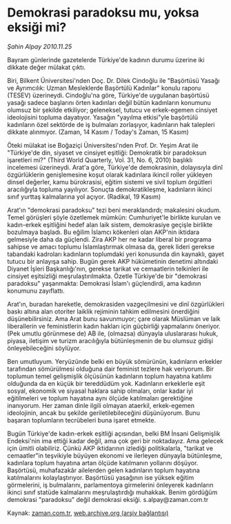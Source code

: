 # Demokrasi paradoksu mu, yoksa eksiği mi?

*Şahin Alpay 2010.11.25*

<td class="columnist-detail">
<p>Bayram günlerinde gazetelerde Türkiye'de kadının durumu üzerine iki dikkate değer mülakat çıktı.</p>
<p><p>Biri, Bilkent Üniversitesi'nden Doç. Dr. Dilek Cindoğlu ile "Başörtüsü Yasağı ve Ayrımcılık: Uzman Mesleklerde Başörtülü Kadınlar" konulu raporu (TESEV) üzerineydi. Cindoğlu'na göre, Türkiye'de uygulanan başörtüsü yasağı sadece başlarını örten kadınları değil bütün kadınların konumunu olumsuz bir şekilde etkiliyor; geleneksel, tutucu ve erkek-egemen cinsiyet ideolojisini topluma dayatıyor. Yasağın "yayılma etkisi"yle başörtülü kadınların özel sektörde de iş bulmaları zorlaşıyor, kadınların hak talepleri dikkate alınmıyor. (Zaman, 14 Kasım / Today's Zaman, 15 Kasım)
<p>Öteki mülakat ise Boğaziçi Üniversitesi'nden Prof. Dr. Yeşim Arat ile "Türkiye'de din, siyaset ve cinsiyet eşitliği: Demokratik bir paradoksun işaretleri mi?" (Third World Quarterly, Vol. 31, No. 6, 2010) başlıklı incelemesi üzerineydi. Arat'a göre, Türkiye'de demokrasinin, dolayısıyla dinî özgürlüklerin genişlemesine koşut olarak kadınlara ikincil roller yükleyen dinsel değerler, kamu bürokrasisi, eğitim sistemi ve sivil toplum örgütleri aracılığıyla topluma yayılıyor. Sonuçta demokratikleşme, kadınların ikinci sınıf yurttaş kalmalarına yol açıyor. (Radikal, 19 Kasım) 
<p> Arat'ın "demokrasi paradoksu" tezi beni meraklandırdı; makalesini okudum. Temel görüşleri şöyle özetlemek mümkün: Cumhuriyet'le birlikte kurulan ve kadın-erkek eşitliğini hedef alan laik sistem, demokrasiye geçişle birlikte bozulmaya başladı. Bu eğilim İslamcı kökenleri olan AKP'nin iktidara gelmesiyle daha da güçlendi. Zira AKP her ne kadar liberal bir programa sahipse ve amacı toplumu İslamlaştırmak olmasa da, gerek lideri gerekse tabandaki kadroları kadınların toplumdaki yeri konusunda din kaynaklı, gayet tutucu bir anlayışa sahip. Bugün gerek AKP hükümetinin denetimi altındaki Diyanet İşleri Başkanlığı'nın, gerekse tarikat ve cemaatlerin telkinleri ile cinsiyet eşitsizliği meşrulaştırılmakta. Özetle Türkiye'de bir "demokrasi paradoksu" yaşanmakta: Demokrasi İslam'ı güçlendirdi, ama kadının konumunu zayıflattı.
<p> Arat'ın, buradan hareketle, demokrasiden vazgeçilmesini ve dinî özgürlükleri baskı altına alan otoriter laiklik rejiminin tahkim edilmesini önerdiğini düşünebilirsiniz. Ama Arat bunu savunmuyor; çare olarak Müslüman ve laik liberallerin ve feministlerin kadın hakları için güçbirliği yapmalarını öneriyor. (Pek umutlu görünmese de) AB ile, (olmazsa) dünyayla uluslararası hukuk, piyasa, iletişim ve turizm aracılığıyla bütünleşmenin de bu olumsuz gidişi önleyebileceğini söylüyor.
<p> Ben umutluyum. Yeryüzünde belki en büyük sömürünün, kadınların erkekler tarafından sömürülmesi olduğuna dair feminist tezlere hak veriyorum. Bir toplumun temel gelişmişlik ölçüsünün kadınların toplum hayatına katılımı olduğunda da en küçük bir tereddüdüm yok. Kadınların erkeklerle eşit sosyal, ekonomik ve siyasal haklara sahip olmaları, onlar kadar iyi eğitilmeleri ve toplum hayatına aynı ölçüde katılmaları gerektiğine inanıyorum. Her zaman dinle ilgili olmayan ataerkil, erkek-egemen ideolojinin, ancak bu şekilde geriletilebileceğini düşünüyorum. Bunu başaran toplumların tecrübeleri buna işaret etmekte.
<p> Bugün Türkiye'de kadın-erkek eşitliği açısından, belki BM İnsani Gelişmişlik Endeksi'nin ima ettiği kadar değil, ama çok geri bir noktadayız. Ama gelecek için ümitli olabiliriz. Çünkü AKP iktidarının izlediği politikalarla, "tarikat ve cemaatler"in teşvikiyle büyüyen ekonomi ve ilerleyen dünyayla bütünleşme, kadınlara toplum hayatına artan ölçüde katılmanın yollarını döşüyor. Başörtüsü, muhafazakâr ailelerden gelen kadınların toplum hayatına katılmalarını kolaylaştırıyor. Başörtüsü yasağının ise yüksek eğitim görmelerini, iş bulmalarını, parlamentoya girmelerini önleyerek kadınların ikinci sınıf statüde kalmalarını meşrulaştırdığı muhakkak. Benim gördüğüm demokrasi "paradoksu" değil demokrasi eksiği. s.alpay@zaman.com.tr</p>
<a href="http://web.archive.org/web/20101206105258/mailto:s.alpay@zaman.com.tr">
</a></p></p></p></p></p></p></td>

Kaynak: [zaman.com.tr](http://zaman.com.tr/yazar.do?yazino=1056578), [web.archive.org (arşiv bağlantısı)](http://web.archive.org/web/20101206105258/http://www.zaman.com.tr:80/yazar.do?yazino=1056578)
